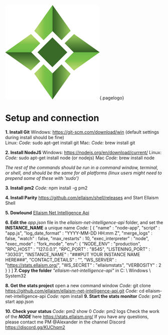 ![Logo](/uploads/logo.png "Logo"){.pagelogo}
<!-- TITLE: Node -->
<!-- SUBTITLE: Ellaism - A stable network with no premine and no dev fees -->

# Setup and connection
                                                                                                                                                                                                                      
  **1. Install Git**
Windows: https://git-scm.com/download/win (default settings during install should be fine)   
Linux:
   *Code:*
sudo apt-get install git
Mac:
   *Code:*
brew install git

**2. Install NodeJS**
Windows: https://nodejs.org/en/download/current/
Linux:
   *Code:*
sudo apt-get install node
(or nodejs)
Mac
   *Code:*
brew install node

*The rest of the commands should be run in a command window, terminal, or shell, and should be the same for all platforms (linux users might need to prepend some of these with 'sudo')*

**3. Install pm2**
   *Code:*
npm install -g pm2

**4. Install Parity**
https://github.com/ellaism/shell/releases       and  Start Ellaism Shell

**5. Dowlound** [Ellaism Net Intelligence Api](/uploads/ellaism-net-intelligence-api.zip "Ellaism Net Intelligence Api")

**6. Edit  the** *app.json*  file in the *ellaism-net-intelligence-api*  folder, and set the **INSTANCE_NAME** a unique name
   *Code:*
[
  {
    "name"              : "node-app",
    "script"            : "app.js",
    "log_date_format"   : "YYYY-MM-DD HH:mm Z",
    "merge_logs"        : false,
    "watch"             : false,
    "max_restarts"      : 10,
    "exec_interpreter"  : "node",
    "exec_mode"         : "fork_mode",
    "env":
    {
      "NODE_ENV"        : "production",
      "RPC_HOST"        : "127.0.0.1",
      "RPC_PORT"        : "8545",
      "LISTENING_PORT"  : "30303",
      "INSTANCE_NAME"   : "###PUT YOUR INSTANCE NAME HERE###",
      "CONTACT_DETAILS" : "",
      "WS_SERVER"       : "https://stats.ellaism.org/",
      "WS_SECRET"       : "ellaismstats",
      "VERBOSITY"       : 2
    }
  }
]
**7. Copy the folder** *"ellaism-net-intelligence-api"* in C: \ Windows \ System32

**8. Get the stats project**
open a new command window
   *Code:*
git clone https://github.com/ellaism/ellaism-net-intelligence-api.git
   *Code:*
cd ellaism-net-intelligence-api
   *Code:*
npm install
**9. Start the stats monitor**
   *Code:*
pm2 start app.json

**10. Check your status**
   *Code:*
pm2 show 0
   *Code:*
pm2 logs
    Check the work of the ***NODE*** here     https://stats.ellaism.org/
  If you have any questions, please contact me PM @Alexander in the channel Discord 
https://discord.gg/KUChqm2